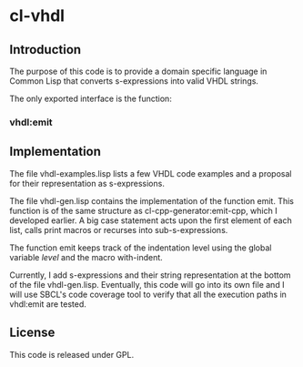 # cl-vhdl

## Introduction

The purpose of this code is to provide a domain specific language in
Common Lisp that converts s-expressions into valid VHDL strings.

The only exported interface is the function:

### vhdl:emit <s-expression>

## Implementation

The file vhdl-examples.lisp lists a few VHDL code examples and a
proposal for their representation as s-expressions.

The file vhdl-gen.lisp contains the implementation of the function
emit. This function is of the same structure as
cl-cpp-generator:emit-cpp, which I developed earlier. A big case
statement acts upon the first element of each list, calls print macros
or recurses into sub-s-expressions.

The function emit keeps track of the indentation level using the global
variable *level* and the macro with-indent.

Currently, I add s-expressions and their string representation at the
bottom of the file vhdl-gen.lisp. Eventually, this code will go into
its own file and I will use SBCL's code coverage tool to verify that
all the execution paths in vhdl:emit are tested.

## License

This code is released under GPL.